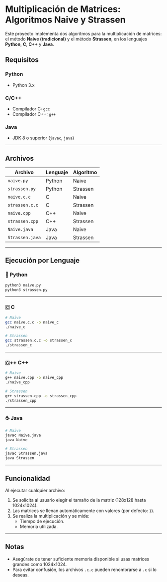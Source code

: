# Multiplicación de Matrices: Algoritmos Naive y Strassen

Este proyecto implementa dos algoritmos para la multiplicación de matrices: el método **Naive (tradicional)** y el método **Strassen**, en los lenguajes **Python**, **C**, **C++** y **Java**.

## Requisitos

### Python
- Python 3.x

### C/C++
- Compilador C: `gcc`
- Compilador C++: `g++`

### Java
- JDK 8 o superior (`javac`, `java`)

---

## Archivos

| Archivo            | Lenguaje | Algoritmo  |
|--------------------|----------|------------|
| `naive.py`         | Python   | Naive      |
| `strassen.py`      | Python   | Strassen   |
| `naive.c.c`        | C        | Naive      |
| `strassen.c.c`     | C        | Strassen   |
| `naive.cpp`        | C++      | Naive      |
| `strassen.cpp`     | C++      | Strassen   |
| `Naive.java`       | Java     | Naive      |
| `Strassen.java`    | Java     | Strassen   |

---

## Ejecución por Lenguaje

### 🐍 Python

```bash
python3 naive.py
python3 strassen.py
```

---

### 🇨 C

```bash
# Naive
gcc naive.c.c -o naive_c
./naive_c

# Strassen
gcc strassen.c.c -o strassen_c
./strassen_c
```

---

### 🇨++ C++

```bash
# Naive
g++ naive.cpp -o naive_cpp
./naive_cpp

# Strassen
g++ strassen.cpp -o strassen_cpp
./strassen_cpp
```

---

### ☕ Java

```bash
# Naive
javac Naive.java
java Naive

# Strassen
javac Strassen.java
java Strassen
```

---

## Funcionalidad

Al ejecutar cualquier archivo:

1. Se solicita al usuario elegir el tamaño de la matriz (128x128 hasta 1024x1024).
2. Las matrices se llenan automáticamente con valores (por defecto: `1`).
3. Se realiza la multiplicación y se mide:
   - Tiempo de ejecución.
   - Memoria utilizada.

---

## Notas

- Asegúrate de tener suficiente memoria disponible si usas matrices grandes como 1024x1024.
- Para evitar confusión, los archivos `.c.c` pueden renombrarse a `.c` si lo deseas.

